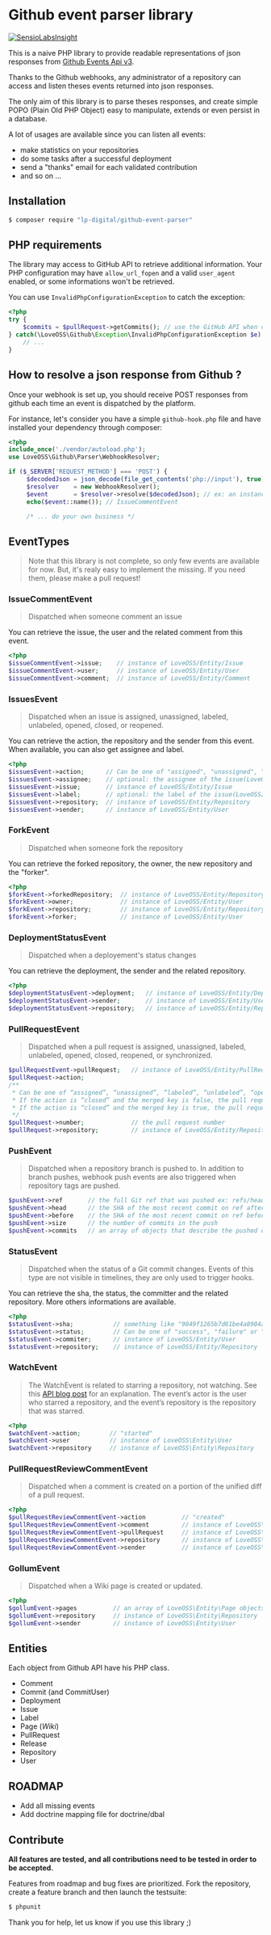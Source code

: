 Github event parser library
============================

[![SensioLabsInsight](https://insight.sensiolabs.com/projects/4bb32121-6a01-4b8c-9044-8a77e52dfa2c/mini.png)](https://insight.sensiolabs.com/projects/4bb32121-6a01-4b8c-9044-8a77e52dfa2c)

This is a naive PHP library to provide readable representations of json responses from [Github Events Api v3](https://developer.github.com/v3/activity/events/types/).

Thanks to the Github webhooks, any administrator of a repository can access and listen theses events returned into json responses.

The only aim of this library is to parse theses responses, and create simple POPO (Plain Old PHP Object) easy to manipulate, extends or even persist in a database.

A lot of usages are available since you can listen all events:
* make statistics on your repositories
* do some tasks after a successful deployment
* send a "thanks" email for each validated contribution
* and so on ...

## Installation

```bash
$ composer require "lp-digital/github-event-parser"
```

## PHP requirements

The library may access to GitHub API to retrieve additional information.
Your PHP configuration may have `allow_url_fopen` and a valid `user_agent` enabled, or
some informations won't be retrieved.

You can use ``InvalidPhpConfigurationException`` to catch the exception:

```php
<?php
try {
    $commits = $pullRequest->getCommits(); // use the GitHub API when called.
} catch(\LoveOSS\Github\Exception\InvalidPhpConfigurationException $e) {
    // ...
}
```

## How to resolve a json response from Github ?

Once your webhook is set up, you should receive POST responses from github each time an event is dispatched by the platform.

For instance, let's consider you have a simple `github-hook.php` file and have installed your dependency through composer:
```php
<?php
include_once('./vendor/autoload.php');
use LoveOSS\Github\Parser\WebhookResolver;

if ($_SERVER['REQUEST_METHOD'] === 'POST') {
     $decodedJson = json_decode(file_get_contents('php://input'), true);
     $resolver    = new WebhookResolver();
     $event       = $resolver->resolve($decodedJson); // ex: an instance of `IssueCommentEvent`
     echo($event::name()); // IssueCommentEvent

     /* ... do your own business */
```


## EventTypes

> Note that this library is not complete, so only few events are available for now. But, it's realy easy to implement the missing. If you need them, please make a pull request!

### IssueCommentEvent

> Dispatched when someone comment an issue

You can retrieve the issue, the user and the related comment from this event.

```php
<?php
$issueCommentEvent->issue;    // instance of LoveOSS/Entity/Issue
$issueCommentEvent->user;     // instance of LoveOSS/Entity/User
$issueCommentEvent->comment;  // instance of LoveOSS/Entity/Comment
```

### IssuesEvent

> Dispatched when an issue is assigned, unassigned, labeled, unlabeled, opened, closed, or reopened.

You can retrieve the action, the repository and the sender from this event. When available, you can also get assignee and label.

```php
<?php
$issuesEvent->action;      // Can be one of "assigned", "unassigned", "labeled", "unlabeled", "opened", "closed", or "reopened".
$issuesEvent->assignee;    // optional: the assignee of the issue(LoveOSS/Entity/User)
$issuesEvent->issue;       // instance of LoveOSS/Entity/Issue
$issuesEvent->label;       // optional: the label of the issue(LoveOSS/Entity/Label)
$issuesEvent->repository;  // instance of LoveOSS/Entity/Repository
$issuesEvent->sender;      // instance of LoveOSS/Entity/User
```

### ForkEvent

> Dispatched when someone fork the repository

You can retrieve the forked repository, the owner, the new repository and the "forker".

```php
<?php
$forkEvent->forkedRepository;  // instance of LoveOSS/Entity/Repository
$forkEvent->owner;             // instance of LoveOSS/Entity/User
$forkEvent->repository;        // instance of LoveOSS/Entity/Repository
$forkEvent->forker;            // instance of LoveOSS/Entity/User
```

### DeploymentStatusEvent

> Dispatched when a deployement's status changes

You can retrieve the deployment, the sender and the related repository.

```php
<?php
$deploymentStatusEvent->deployment;   // instance of LoveOSS/Entity/Deployment
$deploymentStatusEvent->sender;       // instance of LoveOSS/Entity/User
$deploymentStatusEvent->repository;   // instance of LoveOSS/Entity/Repository
```

### PullRequestEvent

> Dispatched when a pull request is assigned, unassigned, labeled, unlabeled, opened, closed, reopened, or synchronized.

```php
$pullRequestEvent->pullRequest;   // instance of LoveOSS/Entity/PullRequest
$pullRequest->action;
/**
 * Can be one of “assigned”, “unassigned”, “labeled”, “unlabeled”, “opened”, “closed”, or “reopened”, or “synchronize”.
 * If the action is “closed” and the merged key is false, the pull request was closed with unmerged commits.
 * If the action is “closed” and the merged key is true, the pull request was merged.
 */
$pullRequest->number;             // the pull request number
$pullRequest->repository;         // instance of LoveOSS/Entity/Repository
```

### PushEvent

> Dispatched when a repository branch is pushed to. In addition to branch pushes, webhook push events are also triggered when repository tags are pushed.

```php
$pushEvent->ref       // the full Git ref that was pushed ex: refs/heads/master
$pushEvent->head      // the SHA of the most recent commit on ref after the push
$pushEvent->before    // the SHA of the most recent commit on ref before the push
$pushEvent->size      // the number of commits in the push
$pushEvent->commits   // an array of objects that describe the pushed commits 
```

### StatusEvent

> Dispatched when the status of a Git commit changes.
  Events of this type are not visible in timelines, they are only used to trigger hooks.

You can retrieve the sha, the status, the committer and the related repository. More others
informations are available.

```php
<?php
$statusEvent->sha;           // something like "9049f1265b7d61be4a8904a9a27120d2064dab3b"
$statusEvent->status;        // Can be one of "success", "failure" or "error".
$statusEvent->commiter;      // instance of LoveOSS/Entity/User
$statusEvent->repository;    // instance of LoveOSS/Entity/Repository
```

### WatchEvent

> The WatchEvent is related to starring a repository, not watching. See this [API blog post](https://developer.github.com/changes/2012-09-05-watcher-api/) for an explanation.
  The event’s actor is the user who starred a repository, and the event’s repository is the repository that was starred.

```php
<?php
$watchEvent->action;        // "started"
$watchEvent->user           // instance of LoveOSS\Entity\User
$watchEvent->repository     // instance of LoveOSS\Entity\Repository
```

### PullRequestReviewCommentEvent

> Dispatched when a comment is created on a portion of the unified diff of a pull request.

```php
<?php
$pullRequestReviewCommentEvent->action          // "created"
$pullRequestReviewCommentEvent->comment         // instance of LoveOSS\Entity\Comment
$pullRequestReviewCommentEvent->pullRequest     // instance of LoveOSS\Entity\PullRequest
$pullRequestReviewCommentEvent->repository      // instance of LoveOSS\Entity\Repository
$pullRequestReviewCommentEvent->sender          // instance of LoveOSS\Entity\User
```

### GollumEvent

> Dispatched when a Wiki page is created or updated.

```php
<?php
$gollumEvent->pages          // an array of LoveOSS\Entity\Page objects
$gollumEvent->repository     // instance of LoveOSS\Entity\Repository
$gollumEvent->sender         // instance of LoveOSS\Entity\User
```

## Entities

Each object from Github API have his PHP class.
* Comment
* Commit (and CommitUser)
* Deployment
* Issue
* Label
* Page (*Wiki*)
* PullRequest
* Release
* Repository
* User

## ROADMAP

* Add all missing events
* Add doctrine mapping file for doctrine/dbal

## Contribute

**All features are tested, and all contributions need to be tested in order to be accepted.**

Features from roadmap and bug fixes are prioritized. Fork the repository, create a feature branch and then launch the testsuite:

```bash
$ phpunit
```

Thank you for help, let us know if you use this library ;)

